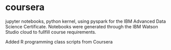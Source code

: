 # coursera
jupyter notebooks, python kernel, using pyspark for the IBM Advanced Data Science Certificate.
Notebooks were generated through the IBM Watson Studio cloud to fullfill course requirements.

Added R programming class scripts from Coursera
